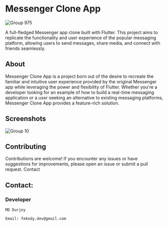 # Messenger Clone App

![Group 975](https://github.com/md-durjoy/Messenger-App/assets/161208708/b5452980-4828-40ee-a290-d2b46d0efd10)


A full-fledged Messenger app clone built with Flutter. This project aims to replicate the functionality and user experience of the popular messaging platform, allowing users to send messages, share media, and connect with friends seamlessly.

## About

Messenger Clone App is a project born out of the desire to recreate the familiar and intuitive user experience provided by the original Messenger app while leveraging the power and flexibility of Flutter. Whether you're a developer looking for an example of how to build a real-time messaging application or a user seeking an alternative to existing messaging platforms, Messenger Clone App provides a feature-rich solution.

## Screenshots

![Group 10](https://github.com/md-durjoy/Messenger-App/assets/161208708/96f28b12-3c85-473e-9c76-dd3a25b52caa)



## Contributing

Contributions are welcome! If you encounter any issues or have suggestions for improvements, please open an issue or submit a pull request.
Contact

## Contact:

  ### Developer
  
    MD Durjoy
    
    Email: fekody.dev@gmail.com
